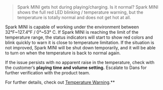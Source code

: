 > Spark MINI gets hot during playing/charging. Is it normal?
> Spark MINI shows the full red LED blinking / temperature warning, but the temperature is totally normal and does not get hot at all.

Spark MINI is capable of working under the environment between 32°F~127.4°F / 0°~53° C. If Spark MINI is reaching the limit of the temperature range, the status indicators will start to show red colors and blink quickly to warn it is close to temperature limitation. If the situation is not improved, Spark MINI will be shut down temporarily, and it will be able to turn on when the temperature is back to normal again.

If the issue persists with no apparent raise in the temperature, check with the customer’s **playing time and volume setting.** Escalate to Dans for further verification with the product team. 

For further details, check out [Temperature Warning](https://help.positivegrid.com/hc/en-us/articles/5987089294093-Temperature-Warning).**